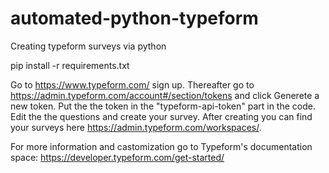 # automated-python-typeform
Creating typeform surveys via python

pip install -r requirements.txt

Go to https://www.typeform.com/ sign up.
Thereafter go to https://admin.typeform.com/account#/section/tokens and click Generete a new token.
Put the the token in the "typeform-api-token" part in the code. Edit the the questions and create your survey.
After creating you can find your surveys here https://admin.typeform.com/workspaces/.

For more information and castomization go to Typeform's documentation space: https://developer.typeform.com/get-started/
